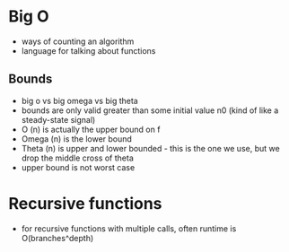 # Big O

- ways of counting an algorithm
- language for talking about functions

## Bounds

- big o vs big omega vs big theta
- bounds are only valid greater than some initial value n0 (kind of like a steady-state signal)
- O (n) is actually the upper bound on f
- Omega (n) is the lower bound
- Theta (n) is upper and lower bounded - this is the one we use, but we drop the middle cross of theta
- upper bound is not worst case

# Recursive functions

- for recursive functions with multiple calls, often runtime is O(branches^depth)
